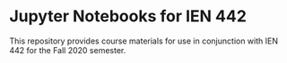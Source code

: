 # Jupyter Notebooks for IEN 442

This repository provides course materials for use in conjunction with IEN 442 for the Fall 2020 semester.